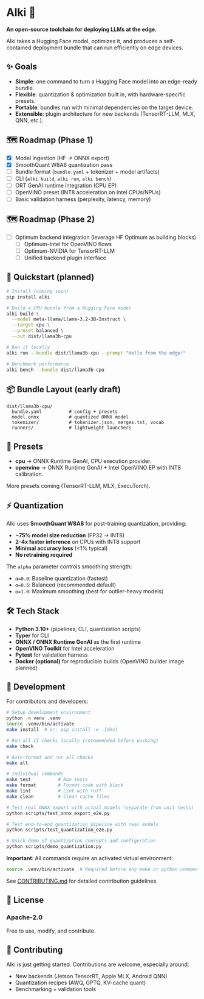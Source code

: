 # Alki 🌊

**An open-source toolchain for deploying LLMs at the edge.**

Alki takes a Hugging Face model, optimizes it, and produces a self-contained deployment bundle that can run efficiently on edge devices.

## ✨ Goals

* **Simple**: one command to turn a Hugging Face model into an edge-ready bundle.
* **Flexible**: quantization & optimization built in, with hardware-specific presets.
* **Portable**: bundles run with minimal dependencies on the target device.
* **Extensible**: plugin architecture for new backends (TensorRT-LLM, MLX, QNN, etc.).

## 🗺️ Roadmap (Phase 1)

* [x] Model ingestion (HF → ONNX export)
* [x] SmoothQuant W8A8 quantization pass
* [ ] Bundle format (`bundle.yaml` + tokenizer + model artifacts)
* [ ] CLI (`alki build`, `alki run`, `alki bench`)
* [ ] ORT GenAI runtime integration (CPU EP)
* [ ] OpenVINO preset (INT8 acceleration on Intel CPUs/NPUs)
* [ ] Basic validation harness (perplexity, latency, memory)

## 🗺️ Roadmap (Phase 2)

* [ ] Optimum backend integration (leverage HF Optimum as building blocks)
  * [ ] Optimum-Intel for OpenVINO flows
  * [ ] Optimum-NVIDIA for TensorRT-LLM
  * [ ] Unified backend plugin interface

## 🚀 Quickstart (planned)

```bash
# Install (coming soon)
pip install alki

# Build a CPU bundle from a Hugging Face model
alki build \
  --model meta-llama/Llama-3.2-3B-Instruct \
  --target cpu \
  --preset balanced \
  --out dist/llama3b-cpu

# Run it locally
alki run --bundle dist/llama3b-cpu --prompt "Hello from the edge!"

# Benchmark performance
alki bench --bundle dist/llama3b-cpu
```

## 📦 Bundle Layout (early draft)

```
dist/llama3b-cpu/
  bundle.yaml          # config + presets
  model.onnx           # quantized ONNX model
  tokenizer/           # tokenizer.json, merges.txt, vocab
  runners/             # lightweight launchers
```

## 🔌 Presets

* **cpu** → ONNX Runtime GenAI, CPU execution provider.
* **openvino** → ONNX Runtime GenAI + Intel OpenVINO EP with INT8 calibration.

More presets coming (TensorRT-LLM, MLX, ExecuTorch).

## ⚡ Quantization

Alki uses **SmoothQuant W8A8** for post-training quantization, providing:

* **~75% model size reduction** (FP32 → INT8)
* **2-4x faster inference** on CPUs with INT8 support
* **Minimal accuracy loss** (<1% typical)
* **No retraining required**

The `alpha` parameter controls smoothing strength:
* `α=0.0`: Baseline quantization (fastest)
* `α=0.5`: Balanced (recommended default)
* `α=1.0`: Maximum smoothing (best for outlier-heavy models)

## 🛠️ Tech Stack

* **Python 3.10+** (pipelines, CLI, quantization scripts)
* **Typer** for CLI
* **ONNX / ONNX Runtime GenAI** as the first runtime
* **OpenVINO Toolkit** for Intel acceleration
* **Pytest** for validation harness
* **Docker (optional)** for reproducible builds (OpenVINO builder image planned)

## 🔧 Development

For contributors and developers:

```bash
# Setup development environment
python -m venv .venv
source .venv/bin/activate
make install  # or: pip install -e .[dev]

# Run all CI checks locally (recommended before pushing)
make check

# Auto-format and run all checks
make all

# Individual commands
make test          # Run tests
make format        # Format code with black
make lint          # Lint with ruff
make clean         # Clean cache files

# Test real ONNX export with actual models (separate from unit tests)
python scripts/test_onnx_export_e2e.py

# Test end-to-end quantization pipeline with real models
python scripts/test_quantization_e2e.py

# Quick demo of quantization concepts and configuration
python scripts/demo_quantization.py
```

**Important**: All commands require an activated virtual environment:
```bash
source .venv/bin/activate  # Required before any make or python commands
```

See [CONTRIBUTING.md](CONTRIBUTING.md) for detailed contribution guidelines.

## 📜 License

### Apache-2.0

Free to use, modify, and contribute.

## 🤝 Contributing

Alki is just getting started. Contributions are welcome, especially around:

* New backends (Jetson TensorRT, Apple MLX, Android QNN)
* Quantization recipes (AWQ, GPTQ, KV-cache quant)
* Benchmarking + validation tools